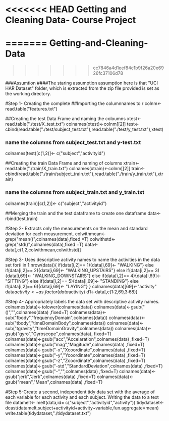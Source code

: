 <<<<<<< HEAD
Getting and Cleaning Data- Course Project
===========================================
=======
Getting-and-Cleaning-Data
==========================
>>>>>>> cc7846a4d1eef84c1b9f26a20e6926fc37106d78


###Assumtion
####The staring assumption assumption here is that "UCI HAR Dataset" folder, which is extracted from the zip file provided is set as the working directory.

#Step 1- Creating the complete 
##Importing the columnnames to r
colnm<-read.table("features.txt")

##Creating the test Data Frame and naming the coloumns
xtest<-read.table("./test/X_test.txt")
colnames(xtest)<-colnm[[2]]
test<- cbind(read.table("./test/subject_test.txt"),read.table("./test/y_test.txt"),xtest)
### name the columns from subject_test.txt and y-test.txt
colnames(test)[c(1,2)]<- c("subject","activityid")

##Creating the train Data Frame and naming of columns
xtrain<-read.table("./train/X_train.txt")
colnames(xtrain)<-colnm[[2]]
train<-cbind(read.table("./train/subject_train.txt"),read.table("./train/y_train.txt"),xtrain)
### name the columns from subject_train.txt and y_train.txt
colnames(train)[c(1,2)]<- c("subject","activityid")

##Merging the train and the test dataframe to create one dataframe
data<-rbind(test,train)


#Step 2- Extracts only the measurements on the mean and standard deviation for each measurement. 
colwithmean<- grep("mean()",colnames(data),fixed =T)
colwithstd<-grep("std()",colnames(data),fixed =T)
data<- data[,c(1,2,colwithmean,colwithstd)]

#Step 3- Uses descriptive activity names to name the activities in the data set
for(i in 1:nrow(data)){
        if(data[i,2]== 1){data[i,69]<- "WALKING"}
        else if(data[i,2]== 2){data[i,69]<- "WALKING_UPSTAIRS"}
        else if(data[i,2]== 3){data[i,69]<- "WALKING_DOWNSTAIRS"}
        else if(data[i,2]== 4){data[i,69]<- "SITTING"}
        else if(data[i,2]== 5){data[i,69]<- "STANDING"}
        else if(data[i,2]== 6){data[i,69]<- "LAYING"}
                }
colnames(data)[69]<-"activity"
data$activity<-as.factor(data$activity)
d1<-data[,c(1:2,69,3:68)] 

#Step 4- Appropriately labels the data set with descriptive activity names. 
colnames(data)<-tolower(colnames(data))
colnames(data)<-gsub("()","",colnames(data) ,fixed=T)
colnames(data)<-sub("fbody","frequencyDomain",colnames(data))
colnames(data)<-sub("tbody","timeDomainBody",colnames(data))
colnames(data)<-sub("tgravity","timeDomainGravity",colnames(data))
colnames(data)<-gsub("gyro","Gyroscope",colnames(data), fixed=T)    
colnames(data)<-gsub("acc","Accelaration",colnames(data) ,fixed=T)
colnames(data)<-gsub("mag","Magitude",colnames(data) ,fixed=T)
colnames(data)<-gsub("-x","Xcoordinate",colnames(data) ,fixed=T)
colnames(data)<-gsub("-y","Ycoordinate",colnames(data) ,fixed=T)
colnames(data)<-gsub("-z","Zcoordinate",colnames(data) ,fixed=T)
colnames(data)<-gsub("-std","StandardDeviation",colnames(data) ,fixed=T)
colnames(data)<-gsub("-","",colnames(data) ,fixed=T)
colnames(data)<-gsub("jerk","Jerk",colnames(data) ,fixed=T)
colnames(data)<-gsub("mean","Mean",colnames(data) ,fixed=T)

#Step 5-Create a second, independent tidy data set with the average of each variable for each activity and each subject. Writing the data to a text file
datamelt<- melt(data,id= c("subject","activityid","activity"))
tidydataset<-dcast(datamelt,subject+activityid+activity~variable,fun.aggregate=mean)
write.table(tidydataset,"./tidydataset.txt")

                  
